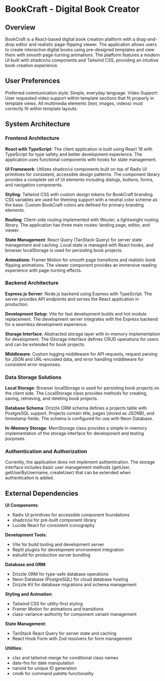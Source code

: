 # BookCraft - Digital Book Creator

## Overview

BookCraft is a React-based digital book creation platform with a drag-and-drop editor and realistic page-flipping viewer. The application allows users to create interactive digital books using pre-designed templates and view them with smooth page-turning animations. The platform features a modern UI built with shadcn/ui components and Tailwind CSS, providing an intuitive book creation experience.

## User Preferences

Preferred communication style: Simple, everyday language.
Video Support: User requested video support within template sections that fit properly in template views. All multimedia elements (text, images, videos) must correctly fit within template layouts.

## System Architecture

### Frontend Architecture

**React with TypeScript**: The client application is built using React 18 with TypeScript for type safety and better development experience. The application uses functional components with hooks for state management.

**UI Framework**: Utilizes shadcn/ui components built on top of Radix UI primitives for consistent, accessible design patterns. The component library provides a complete set of UI elements including dialogs, buttons, forms, and navigation components.

**Styling**: Tailwind CSS with custom design tokens for BookCraft branding. CSS variables are used for theming support with a neutral color scheme as the base. Custom BookCraft colors are defined for primary branding elements.

**Routing**: Client-side routing implemented with Wouter, a lightweight routing library. The application has three main routes: landing page, editor, and viewer.

**State Management**: React Query (TanStack Query) for server state management and caching. Local state is managed with React hooks, and browser localStorage is used for persisting book projects.

**Animations**: Framer Motion for smooth page transitions and realistic book flipping animations. The viewer component provides an immersive reading experience with page-turning effects.

### Backend Architecture

**Express.js Server**: Node.js backend using Express with TypeScript. The server provides API endpoints and serves the React application in production.

**Development Setup**: Vite for fast development builds and hot module replacement. The development server integrates with the Express backend for a seamless development experience.

**Storage Interface**: Abstracted storage layer with in-memory implementation for development. The IStorage interface defines CRUD operations for users and can be extended for book projects.

**Middleware**: Custom logging middleware for API requests, request parsing for JSON and URL-encoded data, and error handling middleware for consistent error responses.

### Data Storage Solutions

**Local Storage**: Browser localStorage is used for persisting book projects on the client side. The LocalStorage class provides methods for creating, saving, retrieving, and deleting book projects.

**Database Schema**: Drizzle ORM schema defines a projects table with PostgreSQL support. Projects contain title, pages (stored as JSONB), and timestamp fields. The schema is configured for use with Neon Database.

**In-Memory Storage**: MemStorage class provides a simple in-memory implementation of the storage interface for development and testing purposes.

### Authentication and Authorization

Currently, the application does not implement authentication. The storage interface includes basic user management methods (getUser, getUserByUsername, createUser) that can be extended when authentication is added.

## External Dependencies

**UI Components**: 
- Radix UI primitives for accessible component foundations
- shadcn/ui for pre-built component library
- Lucide React for consistent iconography

**Development Tools**:
- Vite for build tooling and development server
- Replit plugins for development environment integration
- esbuild for production server bundling

**Database and ORM**:
- Drizzle ORM for type-safe database operations
- Neon Database (PostgreSQL) for cloud database hosting
- Drizzle Kit for database migrations and schema management

**Styling and Animation**:
- Tailwind CSS for utility-first styling
- Framer Motion for animations and transitions
- class-variance-authority for component variant management

**State Management**:
- TanStack React Query for server state and caching
- React Hook Form with Zod resolvers for form management

**Utilities**:
- clsx and tailwind-merge for conditional class names
- date-fns for date manipulation
- nanoid for unique ID generation
- cmdk for command palette functionality